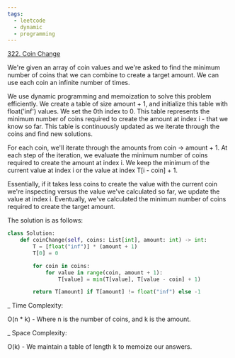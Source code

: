 ```yaml
---
tags:
  - leetcode
  - dynamic
  - programming
---
```


<a href="https://leetcode.com/problems/coin-change/">322. Coin Change</a>

We're given an array of coin values and we're asked to find the minimum number
of coins that we can combine to create a target amount. We can use each coin an
infinite number of times.

We use dynamic programming and memoization to solve this problem efficiently. We
create a table of size amount + 1, and initialize this table with float('inf')
values. We set the 0th index to 0. This table represents the minimum number of
coins required to create the amount at index i - that we know so far. This table
is continuously updated as we iterate through the coins and find new solutions.

For each coin, we'll iterate through the amounts from coin -> amount + 1. At
each step of the iteration, we evaluate the minimum number of coins required to
create the amount at index i. We keep the minimum of the current value at index
i or the value at index T[i - coin] + 1.

Essentially, if it takes less coins to create the value with the current coin
we're inspecting versus the value we've calculated so far, we update the value
at index i. Eventually, we've calculated the minimum number of coins required to
create the target amount.

The solution is as follows:

```python
class Solution:
    def coinChange(self, coins: List[int], amount: int) -> int:
        T = [float("inf")] * (amount + 1)
        T[0] = 0

        for coin in coins:
            for value in range(coin, amount + 1):
                T[value] = min(T[value], T[value - coin] + 1)

        return T[amount] if T[amount] != float("inf") else -1
```

\_ Time Complexity:

O(n \* k) - Where n is the number of coins, and k is the amount.

\_ Space Complexity:

O(k) - We maintain a table of length k to memoize our answers.
